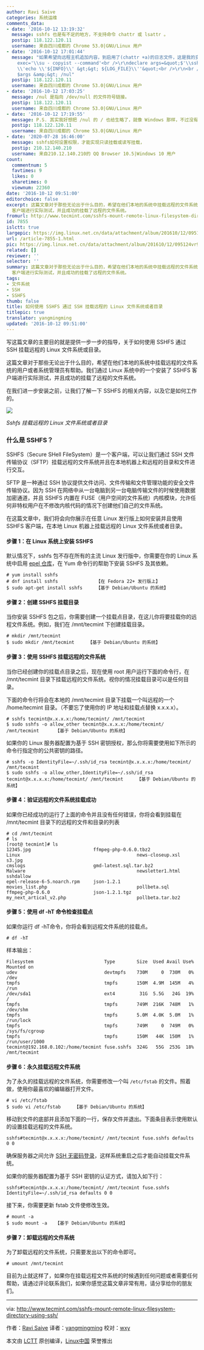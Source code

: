 ```yaml
---
author: Ravi Saive
categories: 系统运维
comments_data:
- date: '2016-10-12 13:19:32'
  message: sshfs 也是有不足的地方，不支持命令 chattr 或 lsattr 。
  postip: 118.122.120.11
  username: 来自四川成都的 Chrome 53.0|GNU/Linux 用户
- date: '2016-10-12 17:01:44'
  message: "如果希望向远程主机追加内容，到启用了(chattr +a)的日志文件，这是我的变通解决方法。<br />\r\n<br />\r\ndeclare
    exec='\\su - copyist --command'<br />\r\ndeclare args=&quot;$'\\ssh -fnt ${REMOTE_USER}@${REMOTE_HOST}
    \\'echo \\'${INFO}\\' &gt;&gt; ${LOG_FILE}\\''&quot;<br />\r\n<br />\r\neval $exec
    $args &amp;&gt; /nul"
  postip: 118.122.120.11
  username: 来自四川成都的 Chrome 53.0|GNU/Linux 用户
- date: '2016-10-12 17:03:25'
  message: /nul 是指向 /dev/null 的文件符号链接。
  postip: 118.122.120.11
  username: 来自四川成都的 Chrome 53.0|GNU/Linux 用户
- date: '2016-10-12 17:19:55'
  message: P.S. 其实我好想把 /nul 的 / 也给生略了，就像 Windows 那样，不过没有找到方法。
  postip: 118.122.120.11
  username: 来自四川成都的 Chrome 53.0|GNU/Linux 用户
- date: '2020-07-28 16:46:00'
  message: sshfs如何设置权限，才能实现只读挂载或读写挂载，
  postip: 210.12.140.210
  username: 来自210.12.140.210的 QQ Browser 10.5|Windows 10 用户
count:
  commentnum: 5
  favtimes: 9
  likes: 0
  sharetimes: 0
  viewnum: 22360
date: '2016-10-12 09:51:00'
editorchoice: false
excerpt: 这篇文章对于那些无论出于什么目的，希望在他们本地的系统中挂载远程的文件系统的用户或者系统管理员有帮助。我们通过 Linux 系统中的一个安装了 SSHFS
  客户端进行实际测试，并且成功的挂载了远程的文件系统。
fromurl: http://www.tecmint.com/sshfs-mount-remote-linux-filesystem-directory-using-ssh/
id: 7855
islctt: true
largepic: https://img.linux.net.cn/data/attachment/album/201610/12/095124vr9cmdgilii8rrwr.png
url: /article-7855-1.html
pic: https://img.linux.net.cn/data/attachment/album/201610/12/095124vr9cmdgilii8rrwr.png.thumb.jpg
related: []
reviewer: ''
selector: ''
summary: 这篇文章对于那些无论出于什么目的，希望在他们本地的系统中挂载远程的文件系统的用户或者系统管理员有帮助。我们通过 Linux 系统中的一个安装了 SSHFS
  客户端进行实际测试，并且成功的挂载了远程的文件系统。
tags:
- 文件系统
- SSH
- SSHFS
thumb: false
title: 如何使用 SSHFS 通过 SSH 挂载远程的 Linux 文件系统或者目录
titlepic: true
translator: yangmingming
updated: '2016-10-12 09:51:00'
---
```


写这篇文章的主要目的就是提供一步一步的指导，关于如何使用 SSHFS 通过 SSH 挂载远程的 Linux 文件系统或目录。


这篇文章对于那些无论出于什么目的，希望在他们本地的系统中挂载远程的文件系统的用户或者系统管理员有帮助。我们通过 Linux 系统中的一个安装了 SSHFS 客户端进行实际测试，并且成功的挂载了远程的文件系统。


在我们进一步安装之前，让我们了解一下 SSHFS 的相关内容，以及它是如何工作的。


![](https://img.linux.net.cn/data/attachment/album/201610/12/095124vr9cmdgilii8rrwr.png)


*Sshfs 挂载远程的 Linux 文件系统或者目录*


### 什么是 SSHFS？


SSHFS（Secure SHell FileSystem）是一个客户端，可以让我们通过 SSH 文件传输协议（SFTP）挂载远程的文件系统并且在本地机器上和远程的目录和文件进行交互。


SFTP 是一种通过 SSH 协议提供文件访问、文件传输和文件管理功能的安全文件传输协议。因为 SSH 在网络中从一台电脑到另一台电脑传输文件的时候使用数据加密通道，并且 SSHFS 内置在 FUSE（用户空间的文件系统）内核模块，允许任何非特权用户在不修改内核代码的情况下创建他们自己的文件系统。


在这篇文章中，我们将会向你展示在任意 Linux 发行版上如何安装并且使用 SSHFS 客户端，在本地 Linux 机器上挂载远程的 Linux 文件系统或者目录。


#### 步骤 1：在 Linux 系统上安装 SSHFS


默认情况下，sshfs 包不存在所有的主流 Linux 发行版中，你需要在你的 Linux 系统中启用 [epel 仓库](/article-2324-1.html)，在 Yum 命令行的帮助下安装 SSHFS 及其依赖。



```
# yum install sshfs
# dnf install sshfs              【在 Fedora 22+ 发行版上】
$ sudo apt-get install sshfs     【基于 Debian/Ubuntu 的系统】

```

#### 步骤 2：创建 SSHFS 挂载目录


当你安装 SSHFS 包之后，你需要创建一个挂载点目录，在这儿你将要挂载你的远程文件系统。例如，我们在 /mnt/tecmint 下创建挂载目录。



```
# mkdir /mnt/tecmint
$ sudo mkdir /mnt/tecmint     【基于 Debian/Ubuntu 的系统】

```

#### 步骤 3：使用 SSHFS 挂载远程的文件系统


当你已经创建你的挂载点目录之后，现在使用 root 用户运行下面的命令行，在 /mnt/tecmint 目录下挂载远程的文件系统。视你的情况挂载目录可以是任何目录。


下面的命令行将会在本地的 /mnt/tecmint 目录下挂载一个叫远程的一个 /home/tecmint 目录。（不要忘了使用你的 IP 地址和挂载点替换 x.x.x.x）。



```
# sshfs tecmint@x.x.x.x:/home/tecmint/ /mnt/tecmint
$ sudo sshfs -o allow_other tecmint@x.x.x.x:/home/tecmint/ /mnt/tecmint      【基于 Debian/Ubuntu 的系统】

```

如果你的 Linux 服务器配置为基于 SSH 密钥授权，那么你将需要使用如下所示的命令行指定你的公共密钥的路径。



```
# sshfs -o IdentityFile=~/.ssh/id_rsa tecmint@x.x.x.x:/home/tecmint/ /mnt/tecmint
$ sudo sshfs -o allow_other,IdentityFile=~/.ssh/id_rsa tecmint@x.x.x.x:/home/tecmint/ /mnt/tecmint     【基于 Debian/Ubuntu 的系统】

```

#### 步骤 4：验证远程的文件系统挂载成功


如果你已经成功的运行了上面的命令并且没有任何错误，你将会看到挂载在 /mnt/tecmint 目录下的远程的文件和目录的列表



```
# cd /mnt/tecmint
# ls
[root@ tecmint]# ls
12345.jpg                       ffmpeg-php-0.6.0.tbz2                Linux                                           news-closeup.xsl     s3.jpg
cmslogs                         gmd-latest.sql.tar.bz2               Malware                                         newsletter1.html     sshdallow
epel-release-6-5.noarch.rpm     json-1.2.1                           movies_list.php                                 pollbeta.sql
ffmpeg-php-0.6.0                json-1.2.1.tgz                       my_next_artical_v2.php                          pollbeta.tar.bz2

```

#### 步骤 5：使用 df -hT 命令检查挂载点


如果你运行 df -hT命令，你将会看到远程文件系统的挂载点。



```
# df -hT

```

样本输出：



```
Filesystem                          Type        Size  Used Avail Use% Mounted on
udev                                devtmpfs    730M     0  730M   0% /dev
tmpfs                               tmpfs       150M  4.9M  145M   4% /run
/dev/sda1                           ext4         31G  5.5G   24G  19% /
tmpfs                               tmpfs       749M  216K  748M   1% /dev/shm
tmpfs                               tmpfs       5.0M  4.0K  5.0M   1% /run/lock
tmpfs                               tmpfs       749M     0  749M   0% /sys/fs/cgroup
tmpfs                               tmpfs       150M   44K  150M   1% /run/user/1000
tecmint@192.168.0.102:/home/tecmint fuse.sshfs  324G   55G  253G  18% /mnt/tecmint

```

#### 步骤 6：永久挂载远程文件系统


为了永久的挂载远程的文件系统，你需要修改一个叫 `/etc/fstab` 的文件。照着做，使用你最喜欢的编辑器打开文件。



```
# vi /etc/fstab
$ sudo vi /etc/fstab     【基于 Debian/Ubuntu 的系统】         

```

移动到文件的底部并且添加下面的一行，保存文件并退出。下面条目表示使用默认的设置挂载远程的文件系统。



```
sshfs#tecmint@x.x.x.x:/home/tecmint/ /mnt/tecmint fuse.sshfs defaults 0 0

```

确保服务器之间允许 [SSH 无密码登录](/article-5444-1.html)，这样系统重启之后才能自动挂载文件系统。


如果你的服务器配置为基于 SSH 密钥的认证方式，请加入如下行：



```
sshfs#tecmint@x.x.x.x:/home/tecmint/ /mnt/tecmint fuse.sshfs IdentityFile=~/.ssh/id_rsa defaults 0 0

```

接下来，你需要更新 fstab 文件使修改生效。



```
# mount -a
$ sudo mount -a   【基于 Debian/Ubuntu 的系统】

```

#### 步骤 7：卸载远程的文件系统


为了卸载远程的文件系统，只需要发出以下的命令即可。



```
# umount /mnt/tecmint

```

目前为止就这样了，如果你在挂载远程文件系统的时候遇到任何问题或者需要任何帮助，请通过评论联系我们，如果你感觉这篇文章非常有用，请分享给你的朋友们。




---


via: <http://www.tecmint.com/sshfs-mount-remote-linux-filesystem-directory-using-ssh/>


作者：[Ravi Saive](http://www.tecmint.com/author/admin/) 译者：[yangmingming](https://github.com/yangmingming) 校对：[wxy](https://github.com/wxy)


本文由 [LCTT](https://github.com/LCTT/TranslateProject) 原创编译，[Linux中国](https://linux.cn/) 荣誉推出